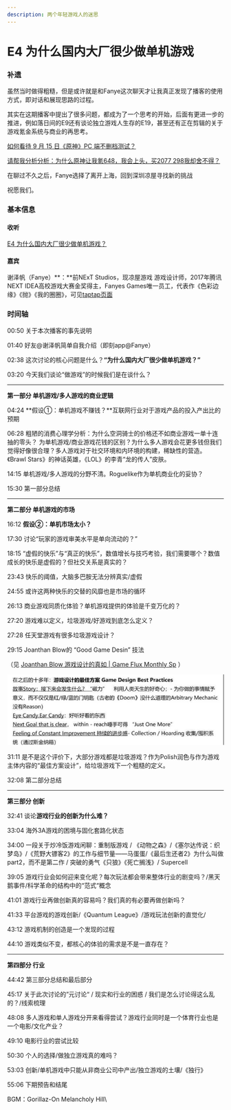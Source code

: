 ```yaml
---
description: 两个年轻游戏人的迷思
---
```


# E4 为什么国内大厂很少做单机游戏

### 补遗

虽然当时做得粗糙，但是或许就是和Fanye这次聊天才让我真正发现了播客的使用方式，即对话和展现思路的过程。

其实在这期播客中提出了很多问题，都成为了一个思考的开始，后面有更进一步的推进，例如落日间的E9还有谈论独立游戏人生存的E19，甚至还有正在剪辑的关于游戏氪金系统与商业的再思考。

[如何看待 9 月 15 日《原神》PC 端不删档测试？](https://www.zhihu.com/question/420866187/answer/1476558355)

[请帮我分析分析：为什么原神让我氪648，我会上头，买2077 298我却舍不得？](https://www.zhihu.com/question/424310125/answer/1526937092)

在聊过不久之后，Fanye选择了离开上海，回到深圳凉屋寻找新的挑战

祝愿我们。



### 基本信息

#### 收听

[E4 为什么国内大厂很少做单机游戏？](https://www.xiaoyuzhoufm.com/episode/5ef790806d76607427d87393?s=eyJ1IjogIjVlYmNkNzkwMjFhYzg1ODA0MTJiNzcxMCJ9)

####

#### 嘉宾

谢泽帆（Fanye）**：**前NExT Studios，现凉屋游戏 游戏设计师，2017年腾讯NEXT IDEA高校游戏大赛金奖得主，Fanyes Games唯一员工，代表作《色彩边缘》《抛》《我的圈圈》，可见[taptap页面](https://www.taptap.com/developer/19540)



### 时间轴

00:50 关于本次播客的事先说明

01:40 好友@谢泽帆简单自我介绍（即刻app@Fanye）

02:38 这次讨论的核心问题是什么？**“为什么国内大厂很少做单机游戏？”**

03:20 今天我们谈论“做游戏”的时候我们是在谈什么？

****

**第一部分 单机游戏/多人游戏的商业逻辑**

04:24 **假设①：单机游戏不赚钱？**互联网行业对于游戏产品的投入产出比的预期

06:28 粗陋的消费心理学分析：为什么空洞骑士的价格还不如商业游戏一单十连抽的零头？ 为单机游戏/商业游戏花钱的区别？为什么多人游戏会花更多钱但我们觉得好像很合理？多人游戏对于社交环境和内环境的构建，稀缺性的营造。《Brawl Stars》的神话英雄，《LOL》的李青“龙的传人”皮肤。

14:15 单机游戏/多人游戏的分野不清。Roguelike作为单机商业化的妥协？

15:30 第一部分总结

****

**第二部分 单机游戏的市场**

16:12 **假设②：单机市场太小？**

17:30 讨论“玩家的游戏审美水平是单向流动的？”

18:15 “虚假的快乐”与“真正的快乐”，数值增长与技巧考验，我们需要哪个？数值成长的快乐是虚假的？但社交关系是真实的？

23:43 快乐的阈值，大脑多巴胺无法分辨真实/虚假

24:55 或许这两种快乐的交替的风靡也是市场的循环

26:13 商业游戏同质化体验？单机游戏提供的体验是千变万化的？

27:20 游戏难以定义，垃圾游戏/好游戏到底怎么定义？

27:28 任天堂游戏有很多垃圾游戏设计？

29:15 Joanthan Blow的 “Good Game Desin” 技法&#x20;

（见 [Joanthan Blow 游戏设计的真如 | Game Flux Monthly Sp](https://afdian.net/p/d46ded4e9a0911eb89e852540025c377) ）

![](../../.gitbook/assets/good-game-design.jpg)

31:11 是不是这个评价下，大部分游戏都是垃圾游戏？作为Polish润色与作为游戏主体内容的“最佳方案设计”，给垃圾游戏下一个粗糙的定义。

32:08 第二部分总结

****

**第三部分 创新**

32:41 谈论**游戏行业的创新为什么难？**

33:04 海外3A游戏的困境与固化套路化状态

34:00 一段关于炒冷饭游戏闲聊：重制版游戏 / 《动物之森》/《塞尔达传说：织梦岛》/《荒野大镖客2》的工作与细节量——马蛋蛋/《最后生还者2》为什么叫做part2，而不是第二作 / 突破的勇气《只狼》《死亡搁浅》/ Supercell

39:05 游戏行业会如何迎来变化呢？每次玩法都会带来整体行业的剧变吗？/黑天鹅事件/科学革命的结构中的“范式“概念

41:01 游戏行业再做创新真的容易吗？我们真的有必要再做创新吗？

41:33 平台游戏的游戏创新/《Quantum League》/游戏玩法创新的直觉化/

43:12 游戏机制的创造是一个发现的过程

44:10 游戏类似不变，都核心的体验的需求是不是一直存在？

****

**第四部分 行业**

44:42 第三部分总结和最后部分

45:17 关于此次讨论的”元讨论“ / 现实和行业的困惑 / 我们是怎么讨论得这么乱的？/线索梳理

48:08 多人游戏和单人游戏分开来看得尝试？游戏行业同时是一个体育行业也是一个电影/文化产业？

49:10 电影行业的尝试比较

50:30 个人的选择/做独立游戏真的难吗？

53:03 创新/单机游戏中只能从非商业公司中产出/独立游戏的土壤/《独行》

55:06 下期预告和结尾



BGM：Gorillaz-On Melancholy Hill\
